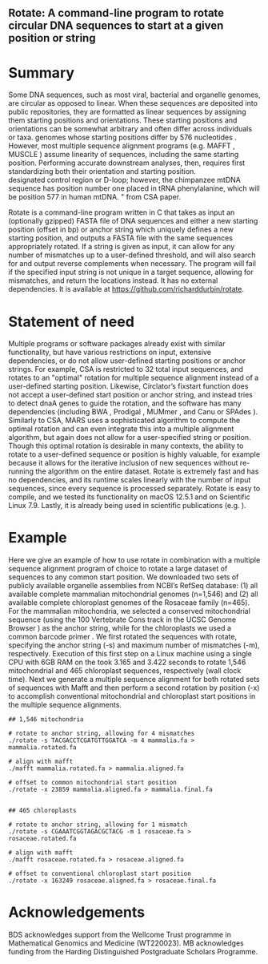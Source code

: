 ## Rotate: A command-line program to rotate circular DNA sequences to start at a given position or string

# Summary

Some DNA sequences, such as most viral, bacterial and organelle genomes,
are circular as opposed to linear. When these sequences are deposited
into public repositories, they are formatted as linear sequences by
assigning them starting positions and orientations. These starting
positions and orientations can be somewhat arbitrary and often differ
across individuals or taxa. genomes whose starting positions differ by
576 nucleotides . However, most multiple sequence alignment programs
(e.g. MAFFT , MUSCLE ) assume linearity of sequences, including the same
starting position. Performing accurate downstream analyses, then,
requires first standardizing both their orientation and starting
position.  
designated control region or D-loop; however, the chimpanzee mtDNA
sequence has position number one placed in tRNA phenylalanine, which
will be position 577 in human mtDNA. " from CSA paper.

Rotate is a command-line program written in C that takes as input an
(optionally gzipped) FASTA file of DNA sequences and either a new
starting position (offset in bp) or anchor string which uniquely defines
a new starting position, and outputs a FASTA file with the same
sequences appropriately rotated. If a string is given as input, it can
allow for any number of mismatches up to a user-defined threshold, and
will also search for and output reverse complements when necessary. The
program will fail if the specified input string is not unique in a
target sequence, allowing for mismatches, and return the locations
instead. It has no external dependencies. It is available at
<https://github.com/richarddurbin/rotate>.

# Statement of need

Multiple programs or software packages already exist with similar
functionality, but have various restrictions on input, extensive
dependencies, or do not allow user-defined starting positions or anchor
strings. For example, CSA is restricted to 32 total input sequences, and
rotates to an "optimal" rotation for multiple sequence alignment instead
of a user-defined starting position. Likewise, Circlator’s fixstart
function does not accept a user-defined start position or anchor string,
and instead tries to detect dnaA genes to guide the rotation, and the
software has many dependencies (including BWA , Prodigal , MUMmer , and
Canu or SPAdes ). Similarly to CSA, MARS uses a sophisticated algorithm
to compute the optimal rotation and can even integrate this into a
multiple alignment algorithm, but again does not allow for a
user-specified string or position. Though this optimal rotation is
desirable in many contexts, the ability to rotate to a user-defined
sequence or position is highly valuable, for example because it allows
for the iterative inclusion of new sequences without re-running the
algorithm on the entire dataset. Rotate is extremely fast and has no
dependencies, and its runtime scales linearly with the number of input
sequences, since every sequence is processed separately. Rotate is easy
to compile, and we tested its functionality on macOS 12.5.1 and on
Scientific Linux 7.9. Lastly, it is already being used in scientific
publications (e.g. ).

# Example

Here we give an example of how to use rotate in combination with a
multiple sequence alignment program of choice to rotate a large dataset
of sequences to any common start position. We downloaded two sets of
publicly available organelle assemblies from NCBI’s RefSeq database: (1)
all available complete mammalian mitochondrial genomes (n=1,546) and (2)
all available complete chloroplast genomes of the Rosaceae family
(n=465). For the mammalian mitochondria, we selected a conserved
mitochondrial sequence (using the 100 Vertebrate Cons track in the UCSC
Genome Browser ) as the anchor string, while for the chloroplasts we
used a common barcode primer . We first rotated the sequences with
rotate, specifying the anchor string (-s) and maximum number of
mismatches (-m), respectively. Execution of this first step on a Linux
machine using a single CPU with 6GB RAM on the took 3.165 and 3.422
seconds to rotate 1,546 mitochondrial and 465 chloroplast sequences,
respectively (wall clock time). Next we generate a multiple sequence
alignment for both rotated sets of sequences with Mafft and then perform
a second rotation by position (-x) to accomplish conventional
mitochondrial and chloroplast start positions in the multiple sequence
alignments.

    ## 1,546 mitochondria

    # rotate to anchor string, allowing for 4 mismatches
    ./rotate -s TACGACCTCGATGTTGGATCA -m 4 mammalia.fa > mammalia.rotated.fa

    # align with mafft
    ./mafft mammalia.rotated.fa > mammalia.aligned.fa

    # offset to common mitochondrial start position
    ./rotate -x 23859 mammalia.aligned.fa > mammalia.final.fa


    ## 465 chloroplasts

    # rotate to anchor string, allowing for 1 mismatch
    ./rotate -s CGAAATCGGTAGACGCTACG -m 1 rosaceae.fa > rosaceae.rotated.fa

    # align with mafft
    ./mafft rosaceae.rotated.fa > rosaceae.aligned.fa

    # offset to conventional chloroplast start position
    ./rotate -x 163249 rosaceae.aligned.fa > rosaceae.final.fa

# Acknowledgements

BDS acknowledges support from the Wellcome Trust programme in
Mathematical Genomics and Medicine (WT220023). MB acknowledges funding
from the Harding Distinguished Postgraduate Scholars Programme.

<div class="singlespace">

</div>

